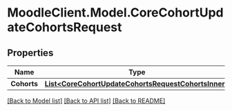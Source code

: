 # MoodleClient.Model.CoreCohortUpdateCohortsRequest

## Properties

Name | Type | Description | Notes
------------ | ------------- | ------------- | -------------
**Cohorts** | [**List&lt;CoreCohortUpdateCohortsRequestCohortsInner&gt;**](CoreCohortUpdateCohortsRequestCohortsInner.md) |  | 

[[Back to Model list]](../README.md#documentation-for-models) [[Back to API list]](../README.md#documentation-for-api-endpoints) [[Back to README]](../README.md)

